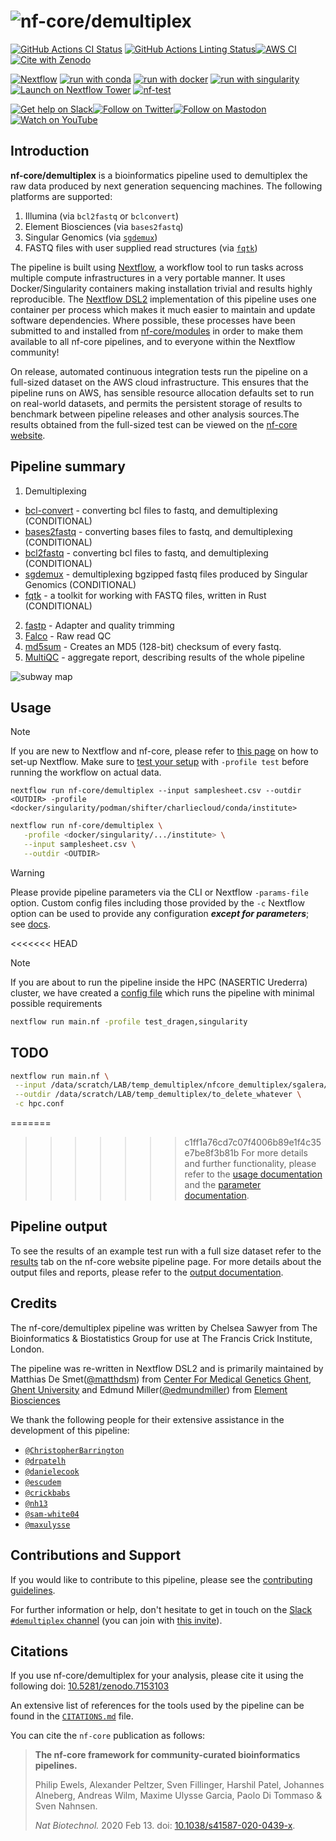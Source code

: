 <h1>
  <picture>
    <source media="(prefers-color-scheme: dark)" srcset="docs/images/nf-core-demultiplex_logo_dark.png">
    <img alt="nf-core/demultiplex" src="docs/images/nf-core-demultiplex_logo_light.png">
  </picture>
</h1>

[![GitHub Actions CI Status](https://github.com/nf-core/demultiplex/workflows/nf-core%20CI/badge.svg)](https://github.com/nf-core/demultiplex/actions?query=workflow%3A%22nf-core+CI%22)
[![GitHub Actions Linting Status](https://github.com/nf-core/demultiplex/workflows/nf-core%20linting/badge.svg)](https://github.com/nf-core/demultiplex/actions?query=workflow%3A%22nf-core+linting%22)[![AWS CI](https://img.shields.io/badge/CI%20tests-full%20size-FF9900?labelColor=000000&logo=Amazon%20AWS)](https://nf-co.re/demultiplex/results)[![Cite with Zenodo](http://img.shields.io/badge/DOI-10.5281/zenodo.7153103-1073c8?labelColor=000000)](https://doi.org/10.5281/zenodo.7153103)

[![Nextflow](https://img.shields.io/badge/nextflow%20DSL2-%E2%89%A523.04.0-23aa62.svg)](https://www.nextflow.io/)
[![run with conda](http://img.shields.io/badge/run%20with-conda-3EB049?labelColor=000000&logo=anaconda)](https://docs.conda.io/en/latest/)
[![run with docker](https://img.shields.io/badge/run%20with-docker-0db7ed?labelColor=000000&logo=docker)](https://www.docker.com/)
[![run with singularity](https://img.shields.io/badge/run%20with-singularity-1d355c.svg?labelColor=000000)](https://sylabs.io/docs/)
[![Launch on Nextflow Tower](https://img.shields.io/badge/Launch%20%F0%9F%9A%80-Nextflow%20Tower-%234256e7)](https://tower.nf/launch?pipeline=https://github.com/nf-core/demultiplex)
[![nf-test](https://img.shields.io/badge/tested_with-nf--test-337ab7.svg)](https://github.com/askimed/nf-test)

[![Get help on Slack](http://img.shields.io/badge/slack-nf--core%20%23demultiplex-4A154B?labelColor=000000&logo=slack)](https://nfcore.slack.com/channels/demultiplex)[![Follow on Twitter](http://img.shields.io/badge/twitter-%40nf__core-1DA1F2?labelColor=000000&logo=twitter)](https://twitter.com/nf_core)[![Follow on Mastodon](https://img.shields.io/badge/mastodon-nf__core-6364ff?labelColor=FFFFFF&logo=mastodon)](https://mstdn.science/@nf_core)[![Watch on YouTube](http://img.shields.io/badge/youtube-nf--core-FF0000?labelColor=000000&logo=youtube)](https://www.youtube.com/c/nf-core)

## Introduction

**nf-core/demultiplex** is a bioinformatics pipeline used to demultiplex the raw data produced by next generation sequencing machines. The following platforms are supported:

1. Illumina (via `bcl2fastq` or `bclconvert`)
2. Element Biosciences (via `bases2fastq`)
3. Singular Genomics (via [`sgdemux`](https://github.com/Singular-Genomics/singular-demux))
4. FASTQ files with user supplied read structures (via [`fqtk`](https://github.com/fulcrumgenomics/fqtk))

The pipeline is built using [Nextflow](https://www.nextflow.io), a workflow tool to run tasks across multiple compute infrastructures in a very portable manner. It uses Docker/Singularity containers making installation trivial and results highly reproducible. The [Nextflow DSL2](https://www.nextflow.io/docs/latest/dsl2.html) implementation of this pipeline uses one container per process which makes it much easier to maintain and update software dependencies. Where possible, these processes have been submitted to and installed from [nf-core/modules](https://github.com/nf-core/modules) in order to make them available to all nf-core pipelines, and to everyone within the Nextflow community!

On release, automated continuous integration tests run the pipeline on a full-sized dataset on the AWS cloud infrastructure. This ensures that the pipeline runs on AWS, has sensible resource allocation defaults set to run on real-world datasets, and permits the persistent storage of results to benchmark between pipeline releases and other analysis sources.The results obtained from the full-sized test can be viewed on the [nf-core website](https://nf-co.re/demultiplex/results).

## Pipeline summary

1. Demultiplexing

- [bcl-convert](#bcl-convert) - converting bcl files to fastq, and demultiplexing (CONDITIONAL)
- [bases2fastq](#bases2fastq) - converting bases files to fastq, and demultiplexing (CONDITIONAL)
- [bcl2fastq](#bcl2fastq) - converting bcl files to fastq, and demultiplexing (CONDITIONAL)
- [sgdemux](#sgdemux) - demultiplexing bgzipped fastq files produced by Singular Genomics (CONDITIONAL)
- [fqtk](#fqtk) - a toolkit for working with FASTQ files, written in Rust (CONDITIONAL)

2. [fastp](#fastp) - Adapter and quality trimming
3. [Falco](#falco) - Raw read QC
4. [md5sum](#md5sum) - Creates an MD5 (128-bit) checksum of every fastq.
5. [MultiQC](#multiqc) - aggregate report, describing results of the whole pipeline

![subway map](docs/demultiplex.png)

## Usage

> [!NOTE]
> If you are new to Nextflow and nf-core, please refer to [this page](https://nf-co.re/docs/usage/installation) on how to set-up Nextflow. Make sure to [test your setup](https://nf-co.re/docs/usage/introduction#how-to-run-a-pipeline) with `-profile test` before running the workflow on actual data.

<!-- TODO nf-core: Describe the minimum required steps to execute the pipeline, e.g. how to prepare samplesheets.
     Explain what rows and columns represent. For instance (please edit as appropriate):

First, prepare a samplesheet with your input data that looks as follows:

`samplesheet.csv`:

```csv
sample,fastq_1,fastq_2
CONTROL_REP1,AEG588A1_S1_L002_R1_001.fastq.gz,AEG588A1_S1_L002_R2_001.fastq.gz
```

Each row represents a fastq file (single-end) or a pair of fastq files (paired end).

-->

```console
nextflow run nf-core/demultiplex --input samplesheet.csv --outdir <OUTDIR> -profile <docker/singularity/podman/shifter/charliecloud/conda/institute>
```

```bash
nextflow run nf-core/demultiplex \
   -profile <docker/singularity/.../institute> \
   --input samplesheet.csv \
   --outdir <OUTDIR>
```

> [!WARNING]
> Please provide pipeline parameters via the CLI or Nextflow `-params-file` option. Custom config files including those provided by the `-c` Nextflow option can be used to provide any configuration _**except for parameters**_;
> see [docs](https://nf-co.re/usage/configuration#custom-configuration-files).

<<<<<<< HEAD
> [!NOTE]
> If you are about to run the pipeline inside the HPC (NASERTIC Urederra) cluster, we have created a [config file](conf/test_dragen.config) which runs the pipeline with  minimal possible requirements

```bash
nextflow run main.nf -profile test_dragen,singularity
```

## TODO
```bash
nextflow run main.nf \
 --input /data/scratch/LAB/temp_demultiplex/nfcore_demultiplex/sgalera/nfcore_demultiplex/sample_sheet.csv \
 --outdir /data/scratch/LAB/temp_demultiplex/to_delete_whatever \
 -c hpc.conf
```

=======
>>>>>>> c1ff1a76cd7c07f4006b89e1f4c35e7be8f3b81b
For more details and further functionality, please refer to the [usage documentation](https://nf-co.re/demultiplex/usage) and the [parameter documentation](https://nf-co.re/demultiplex/parameters).

## Pipeline output

To see the results of an example test run with a full size dataset refer to the [results](https://nf-co.re/demultiplex/results) tab on the nf-core website pipeline page.
For more details about the output files and reports, please refer to the
[output documentation](https://nf-co.re/demultiplex/output).

## Credits

The nf-core/demultiplex pipeline was written by Chelsea Sawyer from The Bioinformatics & Biostatistics Group for use at The Francis Crick Institute, London.

The pipeline was re-written in Nextflow DSL2 and is primarily maintained by Matthias De Smet([@matthdsm](https://github.com/matthdsm)) from [Center For Medical Genetics Ghent, Ghent University](https://github.com/CenterForMedicalGeneticsGhent) and Edmund Miller([@edmundmiller](https://github.com/edmundmiller)) from [Element Biosciences](https://www.elementbiosciences.com/)

We thank the following people for their extensive assistance in the development of this pipeline:

- [`@ChristopherBarrington`](https://github.com/ChristopherBarrington)
- [`@drpatelh`](https://github.com/drpatelh)
- [`@danielecook`](https://github.com/danielecook)
- [`@escudem`](https://github.com/escudem)
- [`@crickbabs`](https://github.com/crickbabs)
- [`@nh13`](https://github.com/nh13)
- [`@sam-white04`](https://github.com/sam-white04)
- [`@maxulysse`](https://github.com/maxulysse)

## Contributions and Support

If you would like to contribute to this pipeline, please see the [contributing guidelines](.github/CONTRIBUTING.md).

For further information or help, don't hesitate to get in touch on the [Slack `#demultiplex` channel](https://nfcore.slack.com/channels/demultiplex) (you can join with [this invite](https://nf-co.re/join/slack)).

## Citations

If you use nf-core/demultiplex for your analysis, please cite it using the following doi: [10.5281/zenodo.7153103](https://doi.org/10.5281/zenodo.7153103)

An extensive list of references for the tools used by the pipeline can be found in the [`CITATIONS.md`](CITATIONS.md) file.

You can cite the `nf-core` publication as follows:

> **The nf-core framework for community-curated bioinformatics pipelines.**
>
> Philip Ewels, Alexander Peltzer, Sven Fillinger, Harshil Patel, Johannes Alneberg, Andreas Wilm, Maxime Ulysse Garcia, Paolo Di Tommaso & Sven Nahnsen.
>
> _Nat Biotechnol._ 2020 Feb 13. doi: [10.1038/s41587-020-0439-x](https://dx.doi.org/10.1038/s41587-020-0439-x).
